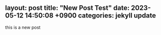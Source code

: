 layout: post
title:  "New Post Test"
date:   2023-05-12 14:50:08 +0900
categories: jekyll update
---
this is a new post

